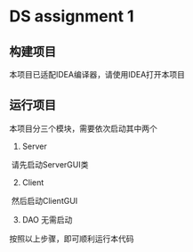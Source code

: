 # DS assignment 1

## 构建项目

本项目已适配IDEA编译器，请使用IDEA打开本项目

## 运行项目

本项目分三个模块，需要依次启动其中两个

1. Server

​	请先启动ServerGUI类

2. Client

​	然后启动ClientGUI

3. DAO 无需启动

按照以上步骤，即可顺利运行本代码